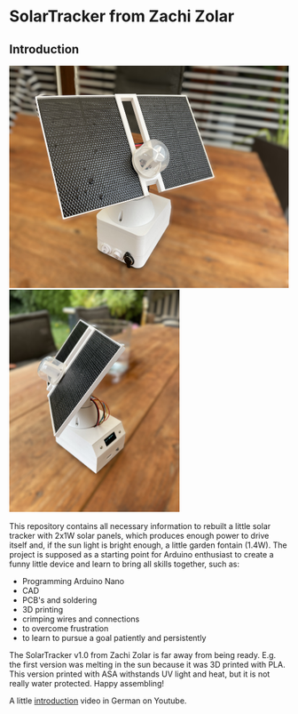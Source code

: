 # SolarTracker from Zachi Zolar
## Introduction
<img src="./images/IMG_1909.jpeg"  height="400px"/>
<img src="./images/IMG_1908.jpeg"  height="400px"/>

This repository contains all necessary information to rebuilt a little solar tracker with 2x1W solar panels, which produces enough power to drive itself and, if the sun light is bright enough, a little garden fontain (1.4W).
The project is supposed as a starting point for Arduino enthusiast to create a funny little device and learn to bring all skills together, such as: 
* Programming Arduino Nano
* CAD
* PCB's and soldering
* 3D printing
* crimping wires and connections
* to overcome frustration
* to learn to pursue a goal patiently and persistently

The SolarTracker v1.0 from Zachi Zolar is far away from being ready. E.g. the first version was melting in the sun because it was 3D printed with PLA. This version printed with ASA withstands UV light and heat, 
but it is not really water protected.
Happy assembling!

A little [introduction](https://www.youtube.com/watch?v=XpIjK1iY8B4&t=24s) video in German on Youtube.
